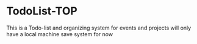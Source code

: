 # TodoList-TOP

This is a Todo-list and organizing system for events and projects
will only have a local machine save system for now